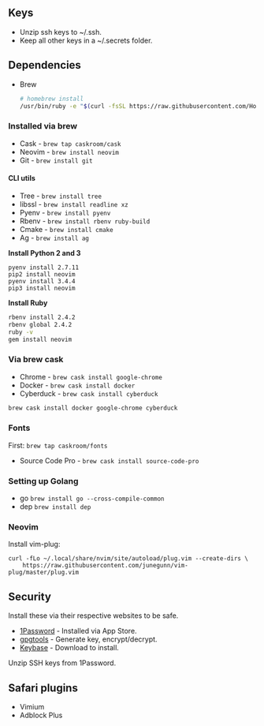 ## Keys

- Unzip ssh keys to ~/.ssh.
- Keep all other keys in a ~/.secrets folder.

## Dependencies

- Brew
  ```sh
  # homebrew install
  /usr/bin/ruby -e "$(curl -fsSL https://raw.githubusercontent.com/Homebrew/install/master/install)"
  ```

### Installed via brew

- Cask - `brew tap caskroom/cask`
- Neovim - `brew install neovim`
- Git - `brew install git`

#### CLI utils

- Tree - `brew install tree`
- libssl - `brew install readline xz`
- Pyenv - `brew install pyenv`
- Rbenv - `brew install rbenv ruby-build`
- Cmake - `brew install cmake`
- Ag - `brew install ag`

**Install Python 2 and 3**

```
pyenv install 2.7.11
pip2 install neovim
pyenv install 3.4.4
pip3 install neovim
```

**Install Ruby**

```sh
rbenv install 2.4.2
rbenv global 2.4.2
ruby -v
gem install neovim
```

### Via brew cask

- Chrome - `brew cask install google-chrome`
- Docker - `brew cask install docker`
- Cyberduck - `brew cask install cyberduck`

```sh
brew cask install docker google-chrome cyberduck
```

### Fonts

First: `brew tap caskroom/fonts`

- Source Code Pro - `brew cask install source-code-pro`

### Setting up Golang

- go `brew install go --cross-compile-common`
- dep `brew install dep`

### Neovim

Install vim-plug:
```
curl -fLo ~/.local/share/nvim/site/autoload/plug.vim --create-dirs \
    https://raw.githubusercontent.com/junegunn/vim-plug/master/plug.vim
```

## Security

Install these via their respective websites to be safe.

- [1Password](https://1password.com) - Installed via App Store.
- [gpgtools](https://gpgtools.org) - Generate key, encrypt/decrypt.
- [Keybase](https://keybase.io) - Download to install.

Unzip SSH keys from 1Password.

## Safari plugins

- Vimium
- Adblock Plus
